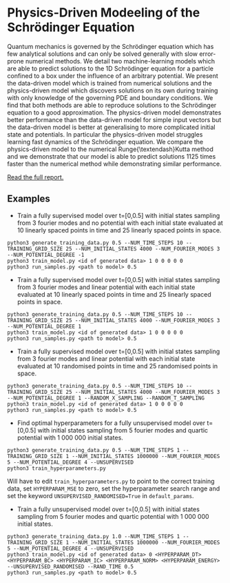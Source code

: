# Physics-Driven Modeeling of the Schrödinger Equation

Quantum mechanics is governed by the Schrödinger equation which has few analytical solutions and can only be solved generally with slow error-prone numerical methods. We detail two machine-learning models which are able to predict solutions to the 1D Schrödinger equation for a particle confined to a box under the influence of an arbitrary potential. We present the data-driven model which is trained from numerical solutions and the physics-driven model which discovers solutions on its own during training with only knowledge of the governing PDE and boundary conditions. We find that both methods are able to reproduce solutions to the Schrödinger equation to a good approximation. The physics-driven model demonstrates better performance than the data-driven model for simple input vectors but the data-driven model is better at generalising to more complicated initial state and potentials. In particular the physics-driven model struggles learning fast dynamics of the Schrödinger equation. We compare the physics-driven model to the numerical Runge{\textendash}Kutta method and we demonstrate that our model is able to predict solutions 1125 times faster than the numerical method while demonstrating similar performance.

[Read the full report.](bentley_schrod_report_public.pdf)

## Examples
- Train a fully supervised model over t=\[0,0.5\] with initial states sampling from 3 fourier modes and no potential with each initial state evaluated at 10 linearly spaced points in time and 25 linearly spaced points in space.
```
python3 generate_training_data.py 0.5 --NUM_TIME_STEPS 10 --TRAINING_GRID_SIZE 25 --NUM_INITIAL_STATES 4000 --NUM_FOURIER_MODES 3 --NUM_POTENTIAL_DEGREE -1
python3 train_model.py <id of generated data> 1 0 0 0 0 0
python3 run_samples.py <path to model> 0.5
```

- Train a fully supervised model over t=\[0,0.5\] with initial states sampling from 3 fourier modes and linear potential with each initial state evaluated at 10 linearly spaced points in time and 25 linearly spaced points in space.
```
python3 generate_training_data.py 0.5 --NUM_TIME_STEPS 10 --TRAINING_GRID_SIZE 25 --NUM_INITIAL_STATES 4000 --NUM_FOURIER_MODES 3 --NUM_POTENTIAL_DEGREE 1
python3 train_model.py <id of generated data> 1 0 0 0 0 0
python3 run_samples.py <path to model> 0.5
```

- Train a fully supervised model over t=\[0,0.5\] with initial states sampling from 3 fourier modes and linear potential with each initial state evaluated at 10 randomised points in time and 25 randomised points in space.
```
python3 generate_training_data.py 0.5 --NUM_TIME_STEPS 10 --TRAINING_GRID_SIZE 25 --NUM_INITIAL_STATES 4000 --NUM_FOURIER_MODES 3 --NUM_POTENTIAL_DEGREE 1 --RANDOM_X_SAMPLING --RANDOM_T_SAMPLING
python3 train_model.py <id of generated data> 1 0 0 0 0 0
python3 run_samples.py <path to model> 0.5
```

- Find optimal hyperparameters for a fully unsupervised model over t=\[0,0.5\] with initial states sampling from 5 fourier modes and quartic potential with 1 000 000 initial states.
```
python3 generate_training_data.py 0.5 --NUM_TIME_STEPS 1 --TRAINING_GRID_SIZE 1 --NUM_INITIAL_STATES 1000000 --NUM_FOURIER_MODES 5 --NUM_POTENTIAL_DEGREE 4 --UNSUPERVISED
python3 train_hyperparameters.py
```
Will have to edit `train_hyperparameters.py` to point to the correct training data, set `HYPERPARAM_MSE` to zero, set the hyperparameter search range and set the keyword `UNSUPERVISED_RANDOMISED=True` in `default_params`.


- Train a fully unsupervised model over t=\[0,0.5\] with initial states sampling from 5 fourier modes and quartic potential with 1 000 000 initial states.
```
python3 generate_training_data.py 1.0 --NUM_TIME_STEPS 1 --TRAINING_GRID_SIZE 1 --NUM_INITIAL_STATES 1000000 --NUM_FOURIER_MODES 5 --NUM_POTENTIAL_DEGREE 4 --UNSUPERVISED
python3 train_model.py <id of generated data> 0 <HYPERPARAM_DT> <HYPERPARAM_BC> <HYPERPARAM_IC> <HYPERPARAM_NORM> <HYPERPARAM_ENERGY> --UNSUPERVISED_RANDOMISED --RAND_TIME 0.5 
python3 run_samples.py <path to model> 0.5
```